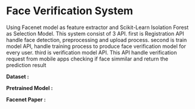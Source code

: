 # Face Verification System
Using Facenet model as feature extractor and Scikit-Learn Isolation Forest as Selection Model. This system consist of 3 API. first is Registration API handle face detection, preprocessing and upload process. second is train model API, handle training process to produce face verification model for every user. third is verification model API. This API handle verification request from mobile apps checking if face simmilar and return the prediction result

**Dataset          :**

**Pretrained Model :**

**Facenet Paper    :**
